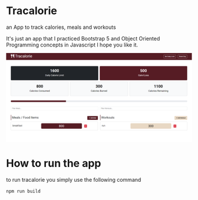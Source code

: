 # Tracalorie

an App to track calories, meals and workouts

It's just an app that I practiced Bootstrap 5 and Object Oriented Programming concepts in Javascript I hope you like it.

<img src="./images/screenshot.png">

# How to run the app

to run tracalorie you simply use the following command

```js
npm run build
```
